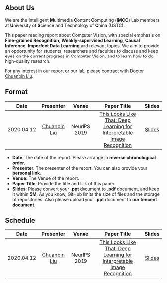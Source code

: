 ## About Us
We are the **I**ntelligent **M**ultimedia **C**ontent **C**omputing (**IMCC**) Lab members at **U**niversity of **S**cience and **T**echnology of **C**hina (USTC). 

This paper reading report about Computer Vision, with special emphasis on **Fine-grained Recognition**, **Weakly-supervised Learning**, **Causal Inference**, **Imperfect Data Learning** and relevant topics. We aim to provide an opportunity for students, researchers and faculties to discuss and keep eyes on the current progress in Computer Vision, and to learn how to do high-quality research.

For any interest in our report or our lab, please contract with Doctor [Chuanbin Liu](http://home.ustc.edu.cn/~lcb592/).


## Format

| Date      | Presenter | Venue | Paper Title | Slides | 
| :---------: | :---------: | :-----: | :-----------: | :------: |
| 2020.04.12 | [Chuanbin Liu](http://home.ustc.edu.cn/~lcb592/) |NeurIPS 2019 | [This Looks Like That: Deep Learning for Interpretable Image Recognition](https://proceedings.neurips.cc/paper/2019/hash/adf7ee2dcf142b0e11888e72b43fcb75-Abstract.html) | [Slides](Slides/20200412.pdf) |

- **Date**: The date of the report. Please arrange in **reverse chronological order**.
- **Presenter**: The presenter of the report. You can also provide your **personal link**.
- **Venue**: The Venue of the report.
- **Paper Title**: Provide the title and link of this paper.
- **Slides**: Please convert your **.ppt** document to **.pdf** document, and keep it within **5M**. As you know, GitHub limits the size of files and the storage of repositories. Also please upload your **.ppt** document to **our tencent document**.

## Schedule

| Date      | Presenter | Venue | Paper Title | Slides | 
| :---------: | :---------: | :-----: | :-----------: | :------: |
| 2020.04.12 | [Chuanbin Liu](http://home.ustc.edu.cn/~lcb592/) |NeurIPS 2019 | [This Looks Like That: Deep Learning for Interpretable Image Recognition](https://proceedings.neurips.cc/paper/2019/hash/adf7ee2dcf142b0e11888e72b43fcb75-Abstract.html) | [Slides](Slides/20200412.pdf) |
